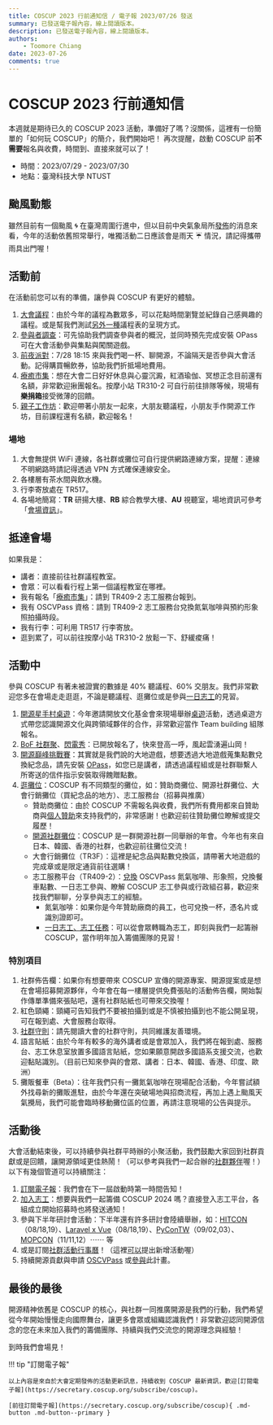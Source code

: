 ```yaml
---
title: COSCUP 2023 行前通知信 / 電子報 2023/07/26 發送
summary: 已發送電子報內容，線上閱讀版本。
description: 已發送電子報內容，線上閱讀版本。
authors:
    - Toomore Chiang
date: 2023-07-26
comments: true
---
```


# COSCUP 2023 行前通知信

本週就是期待已久的 COSCUP 2023 活動，準備好了嗎？沒關係，這裡有一份簡單的「如何玩 COSCUP」的簡介，我們開始吧！
再次提醒，啟動 COSCUP 前**不需要**報名與收費，時間到、直接來就可以了！

- 時間：2023/07/29 - 2023/07/30
- 地點：臺灣科技大學 NTUST

## 颱風動態

雖然目前有一個颱風 🌀 在臺灣周圍行進中，但以目前中央氣象局所[發佈](https://www.cwb.gov.tw/V8/C/P/Typhoon/TY_WARN.html)的消息來看，今年的活動依舊照常舉行，唯獨活動二日應該會是雨天 ☔️ 情況，請記得攜帶雨具出門喔！

## 活動前

在活動前您可以有的準備，讓參與 COSCUP 有更好的體驗。

1. [大會議程](https://coscup.org/2023/zh-TW/session)：由於今年的議程為數眾多，可以花點時間瀏覽並紀錄自己感興趣的議程。或是幫我們測試[另外一種](https://volunteer.coscup.org/schedule/2023)議程表的呈現方式。
2. [參與者調查](https://coscup.org/2023-survey/)：可先協助我們調查參與者的概況，並同時預先完成安裝 OPass 可在大會活動參與集點與闖關遊戲。
3. [前夜派對](https://blog.coscup.org/2023/07/welcome-party-20230728-1815-2130-utc8.html)：7/28 18:15 來與我們喝一杯、聊開源，不論隔天是否參與大會活動。記得購買暢飲券，協助我們折抵場地費用。
4. [療癒市集](https://blog.coscup.org/2023/07/introducing-healing-market-with-yoga.html)：想在大會二日好好休息與心靈沉澱，紅酒瑜伽、冥想正念目前還有名額，非常歡迎揪團報名。按摩小站 TR310-2 可自行前往排隊等候，現場有**樂捐箱**接受微薄的回饋。
5. [親子工作坊](https://blog.coscup.org/2023/07/parent-child-workshops.html)：歡迎帶著小朋友一起來，大朋友聽議程，小朋友手作開源工作坊，目前課程還有名額，歡迎報名！

### 場地

1. 大會無提供 WiFi 連線，各社群或攤位可自行提供網路連線方案，提醒：連線不明網路時請記得透過 VPN 方式確保連線安全。
2. 各樓層有茶水間與飲水機。
3. 行李寄放處在 TR517。
4. 各場地簡寫：**TR** 研揚大樓、**RB** 綜合教學大樓、**AU** 視聽室，場地資訊可參考「[會場資訊](https://coscup.org/2023/zh-TW/venue)」。

## 抵達會場

如果我是：

- 講者：直接前往社群議程教室。
- 會眾：可以看看行程上第一個議程教室在哪裡。
- 我有報名「[療癒市集](https://blog.coscup.org/2023/07/introducing-healing-market-with-yoga.html)」：請到 TR409-2 志工服務台報到。
- 我有 OSCVPass 資格：請到 TR409-2 志工服務台兌換氮氣咖啡與預約形象照拍攝時段。
- 我有行李：可利用 TR517 行李寄放。
- 逛到累了，可以前往按摩小站 TR310-2 放鬆一下、舒緩痠痛！

## 活動中

參與 COSCUP 有著未被證實的數據是 40% 聽議程、60% 交朋友。我們非常歡迎您多在會場走走逛逛，不論是聽議程、逛攤位或是參與[一日志工](https://volunteer.coscup.org/tasks/2023)的見習。

1. [開源星手村桌遊](https://forms.gle/YYaaiwBpeQu1MTYF9)：今年邀請開放文化基金會來現場舉辦[桌遊](https://openstartervillage.ocf.tw/)活動，透過桌遊方式帶您認識開源文化與跨領域夥伴的合作，非常歡迎當作 Team building 組隊報名。
2. [BoF 社群聚](https://blog.coscup.org/2023/07/coscup-2023-bof-hacking-room.html)、[閃電秀](https://blog.coscup.org/2023/07/coscup-lightning-talk-20.html)：已開放報名了，快來登高一呼，風起雲湧遍山岡！
3. [開源巔峰挑戰賽](https://blog.coscup.org/2023/07/blog-post.html)：其實就是我們說的大地遊戲，想要透過大地遊戲蒐集點數兌換紀念品，請先安裝 [OPass](https://opass.app/)，如您已是講者，請透過議程組或是社群聯繫人所寄送的信件指示安裝取得餽贈點數。
4. [逛攤位](https://coscup.org/2023/zh-TW/venue)：COSCUP 有不同類型的攤位，如：贊助商攤位、開源社群攤位、大會行銷攤位（買紀念品的地方）、志工服務台（招募與推廣）
   - 贊助商攤位：由於 COSCUP 不需報名與收費，我們所有費用都來自贊助商與[個人贊助](https://ocf.neticrm.tw/civicrm/contribute/transact?reset=1&id=69)來支持我們的，非常感謝！也歡迎前往贊助攤位瞭解或提交履歷！
   - [開源社群攤位](https://blog.coscup.org/2023/06/coscup2023-booth.html)：COSCUP 是一群開源社群一同舉辦的年會。今年也有來自日本、韓國、香港的社群，也歡迎前往攤位交流！
   - 大會行銷攤位（TR3F）：這裡是紀念品與點數兌換區，請帶著大地遊戲的完成章或是限定通貨前往選購！
   - 志工服務平台（TR409-2）：[兌換](https://blog.coscup.org/2023/07/oscvpass.html) OSCVPass 氮氣咖啡、形象照，兌換餐車點數、一日志工參與、瞭解 COSCUP 志工參與或行政組召募，歡迎來找我們聊聊，分享參與志工的經驗。
     - 氮氣咖啡：如果你是今年贊助廠商的員工，也可兌換一杯，憑名片或識別證即可。
     - [一日志工、志工任務](https://volunteer.coscup.org/tasks/2023)：可以從會眾轉職為志工，即刻與我們一起籌辦 COSCUP，當作明年加入籌備團隊的見習！

### 特別項目

1. 社群佈告欄：如果你有想要帶來 COSCUP 宣傳的開源專案、開源提案或是想在會場招募開源夥伴，今年會在每一樓層提供免費張貼的活動佈告欄，開始製作傳單準備來張貼吧，還有社群貼紙也可帶來交換喔！
2. 紅色頸繩：頸繩可告知我們不要被拍攝到或是不慎被拍攝到也不能公開呈現，可在報到處、大會服務台取得。
3. [社群守則](https://hackmd.io/@coscup/cococo-zh)：請先閱讀大會的社群守則，共同維護友善環境。
4. 語言貼紙：由於今年有較多的海外講者或是會眾加入，我們將在報到處、服務台、志工休息室放置多國語言貼紙，您如果願意開啟多國語系支援交流，也歡迎黏貼識別。（目前已知來參與的會眾、講者：日本、韓國、香港、印度、歐洲）
5. 攤販餐車（Beta）：往年我們只有一攤氮氣咖啡在現場配合活動，今年嘗試額外找尋新的攤販進駐，由於今年還在突破場地與招商流程，再加上遇上颱風天氣攪局，我們可能會臨時移動攤位區的位置，再請注意現場的公告與提示。

## 活動後

大會活動結束後，可以持續參與社群平時辦的小聚活動，我們鼓勵大家回到社群貢獻或是回饋，讓開源領域更佳熱鬧！（可以參考與我們一起合辦的[社群夥伴](https://coscup.org/2023/zh-TW/community)喔！）
以下有幾個管道可以持續關注：

1. [訂閱電子報](https://secretary.coscup.org/subscribe/coscup)：我們會在下一屆啟動時第一時間告知！
2. [加入志工](https://volunteer.coscup.org/)：想要與我們一起籌備 COSCUP 2024 嗎？直接登入志工平台，各組成立開始招募時也將發送通知！
3. 參與下半年研討會活動：下半年還有許多研討會陸續舉辦，如：[HITCON](https://hitcon.org/)（08/18,19）、[Laravel x Vue](https://laravelconf.tw/)（08/18,19）、[PyConTW](https://tw.pycon.org/)（09/02,03）、[MOPCON](https://mopcon.org/)（11/11,12）⋯⋯ 等
4. 或是訂閱[社群活動行事曆](https://calendar.google.com/calendar/embed?src=p09uh8cg4uvt2ij4obf45cltsk%40group.calendar.google.com&ctz=Asia%2FTaipei)！（這裡[可以](https://forms.gle/J52atxyfXHy3mhed9)提出新增活動喔）
5. 持續開源貢獻與申請 [OSCVPass](https://ocf.tw/p/oscvpass/) 或[參與](https://github.com/ocftw/OSCVPass/)此計畫。

## 最後的最後

開源精神依舊是 COSCUP 的核心，與社群一同推廣開源是我們的行動，我們希望從今年開始慢慢走向國際舞台，讓更多會眾或組織認識我們！非常歡迎認同開源信念的您在未來加入我們的籌備團隊、持續與我們交流您的開源理念與經驗！

到時我們會場見！

!!! tip "訂閱電子報"

    以上內容是來自於大會定期發佈的活動更新訊息，持續收到 COSCUP 最新資訊，歡迎[訂閱電子報](https://secretary.coscup.org/subscribe/coscup)。

    [前往訂閱電子報](https://secretary.coscup.org/subscribe/coscup){ .md-button .md-button--primary }
